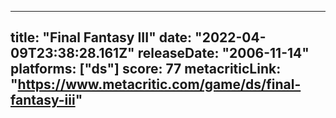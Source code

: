 
---
title: "Final Fantasy III"
date: "2022-04-09T23:38:28.161Z"
releaseDate: "2006-11-14"
platforms: ["ds"]
score: 77
metacriticLink: "https://www.metacritic.com/game/ds/final-fantasy-iii"
---
